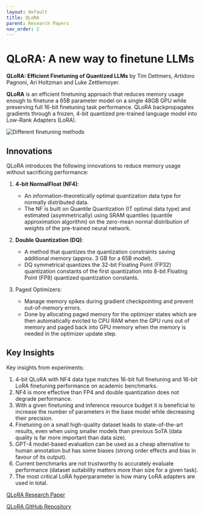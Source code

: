```yaml
---
layout: default
title: QLoRA
parent: Research Papers
nav_order: 2
---
```


# QLoRA: A new way to finetune LLMs

**QLoRA: Efficient Finetuning of Quantized LLMs** by Tim Dettmers, Artidoro Pagnoni, Ari Holtzman and Luke Zettlemoyer.

**QLoRA** is an efficient finetuning approach that reduces memory usage enough to finetune a 65B parameter model on a single 48GB GPU while preserving full 16-bit finetuning task performance. QLoRA backpropagates gradients through a frozen, 4-bit quantized pre-trained language model into Low-Rank Adapters (LoRA).

![Different finetuning methods](../../../assets/research-papers/2-qlora/img1.png)

## Innovations

QLoRA introduces the following innovations to reduce memory usage without sacrificing performance:

1. **4-bit NormalFloat (NF4)**:

   - An information-theoretically optimal quantization data type for normally distributed data.
   - The NF is built on Quantile Quantization (IT optimal data type) and estimated (asymmetrically) using SRAM quantiles (quantile approximation algorithm) on the zero-mean normal distribution of weights of the pre-trained neural network.

2. **Double Quantization (DQ)**:

   - A method that quantizes the quantization constraints saving additional memory (approx. 3 GB for a 65B model).
   - DQ symmetrical quantizes the 32-bit Floating Point (FP32) quantization constants of the first quantization into 8-bit Floating Point (FP8) quantized quantization constants.

3. Paged Optimizers:

   - Manage memory spikes during gradient checkpointing and prevent out-of-memory errors.
   - Done by allocating paged memory for the optimizer states which are then automatically evicted to CPU RAM when the GPU runs out of memory and paged back into GPU memory when the memory is needed in the optimizer update step.

## Key Insights

Key insights from experiments:

1. 4-bit QLoRA with NF4 data type matches 16-bit full finetuning and 16-bit LoRA finetuning performance on academic benchmarks.
2. NF4 is more effective than FP4 and double quantization does not degrade performance.
3. With a given finetuning and inference resource budget it is beneficial to increase the number of parameters in the base model while decreasing their precision.
4. Finetuning on a small high-quality dataset leads to state-of-the-art results, even when using smaller models than previous SoTA (data quality is far more important than data size).
5. GPT-4 model-based evaluation can be used as a cheap alternative to human annotation but has some biases (strong order effects and bias in favour of its output).
6. Current benchmarks are not trustworthy to accurately evaluate performance (dataset suitability matters more than size for a given task).
7. The most critical LoRA hyperparameter is how many LoRA adapters are used in total.

[QLoRA Research Paper](https://arxiv.org/abs/2305.14314)

[QLoRA GitHub Repository](https://github.com/artidoro/qlora)
